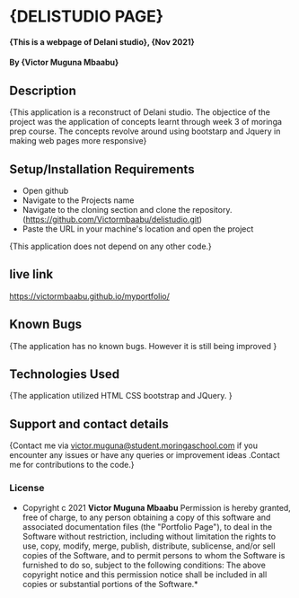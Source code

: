 # {DELISTUDIO PAGE}
#### {This is a webpage of Delani studio}, {Nov 2021}
#### By **{Victor Muguna Mbaabu}**
## Description
{This application is a reconstruct of Delani studio. The objectice of the project was the application of concepts learnt through week 3 of moringa prep course. The concepts revolve around using bootstarp and Jquery in making web pages more responsive}
## Setup/Installation Requirements
* Open github 
* Navigate to the Projects name 
* Navigate to the cloning section and clone the repository.(https://github.com/Victormbaabu/delistudio.git)
* Paste the URL in your machine's location and open the project


{This application does not depend on any other code.}
## live link
https://victormbaabu.github.io/myportfolio/

## Known Bugs
{The application has no known bugs. However it is still being improved }
## Technologies Used
{The application utilized HTML CSS bootstrap and JQuery. }
## Support and contact details
{Contact me via victor.muguna@student.moringaschool.com if you encounter any issues or have any queries or improvement ideas .Contact me for contributions to the code.}
### License
* Copyright c 2021 **Victor Muguna Mbaabu**
Permission is hereby granted, free of charge, to any person obtaining a copy of this software and associated documentation files (the "Portfolio Page"), to deal in the Software without restriction, including without limitation the rights to use, copy, modify, merge, publish, distribute, sublicense, and/or sell copies of the Software, and to permit persons to whom the Software is furnished to do so, subject to the following conditions:
The above copyright notice and this permission notice shall be included in all copies or substantial portions of the Software.*